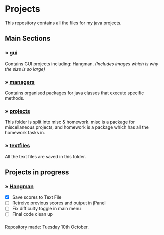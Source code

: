 # Projects
This repository contains all the files for my java projects. 


## Main Sections

### » [gui](https://github.com/MaxGitHubRep/Projects/tree/master/src/me/max/tester/gui/)
Contains GUI projects including: Hangman. _(Includes images which is why the size is so large)_

### » [managers](https://github.com/MaxGitHubRep/Projects/tree/master/src/me/max/tester/managers)
Contains organised packages for java classes that execute specific methods.

### » [projects](https://github.com/MaxGitHubRep/Projects/tree/master/src/me/max/tester/projects/)
This folder is split into misc & homework. misc is a package for miscellaneous projects, and homework is a package which has all the homework tasks in.

### » [textfiles](https://github.com/MaxGitHubRep/Projects/tree/master/src/me/max/tester/textfiles)
All the text files are saved in this folder.


## Projects in progress

### » [Hangman](https://github.com/MaxGitHubRep/Projects/tree/master/src/me/max/tester/gui/hangman)

 - [x] Save scores to Text File
 - [ ] Retreive previous scores and output in jPanel
 - [ ] Fix difficulty toggle in main menu
 - [ ] Final code clean up

###

Repository made: Tuesday 10th October.
